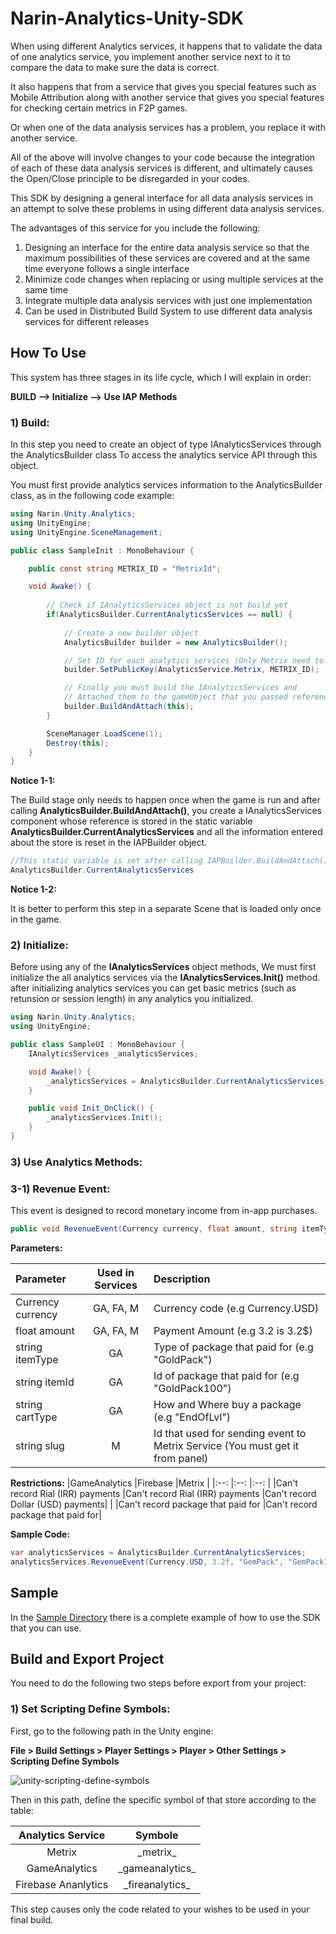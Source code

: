 # Narin-Analytics-Unity-SDK
When using different Analytics services, it happens that to validate the data of one analytics service, you implement another service next to it to compare the data to make sure the data is correct.

It also happens that from a service that gives you special features such as Mobile Attribution along with another service that gives you special features for checking certain metrics in F2P games.

Or when one of the data analysis services has a problem, you replace it with another service.

All of the above will involve changes to your code because the integration of each of these data analysis services is different, and ultimately causes the Open/Close principle to be disregarded in your codes.

This SDK by designing a general interface for all data analysis services in an attempt to solve these problems in using different data analysis services.

The advantages of this service for you include the following:

1) Designing an interface for the entire data analysis service so that the maximum possibilities of these services are covered and at the same time everyone follows a single interface
2) Minimize code changes when replacing or using multiple services at the same time
3) Integrate multiple data analysis services with just one implementation
4) Can be used in Distributed Build System to use different data analysis services for different releases

## How To Use
This system has three stages in its life cycle, which I will explain in order:

**BUILD --> Initialize --> Use IAP Methods**

### 1) Build:
In this step you need to create an object of type IAnalyticsServices through the AnalyticsBuilder class To access the analytics service API through this object.

You must first provide analytics services information to the AnalyticsBuilder class, as in the following code example:

```csharp
using Narin.Unity.Analytics;
using UnityEngine;
using UnityEngine.SceneManagement;

public class SampleInit : MonoBehaviour {

    public const string METRIX_ID = "MetrixId";

    void Awake() {
    
        // Check if IAnalyticsServices object is not build yet
        if(AnalyticsBuilder.CurrentAnalyticsServices == null) {
            
            // Create a new builder object
            AnalyticsBuilder builder = new AnalyticsBuilder();

            // Set ID for each analytics services (Only Metrix need to pass ID in code)
            builder.SetPublicKey(AnalyticsService.Metrix, METRIX_ID);

            // Finally you must build the IAnalyticsServices and 
            // Attached them to the gameObject that you passed reference as a parameter
            builder.BuildAndAttach(this);
        }

        SceneManager.LoadScene(1);
        Destroy(this);
    }
}
```
**Notice 1-1:**

The Build stage only needs to happen once when the game is run and after calling **AnalyticsBuilder.BuildAndAttach()**, you create a IAnalyticsServices component whose reference is stored in the static variable **AnalyticsBuilder.CurrentAnalyticsServices** and all the information entered about the store is reset in the IAPBuilder object.

``` csharp
//This static variable is set after calling IAPBuilder.BuildAndAttach()
AnalyticsBuilder.CurrentAnalyticsServices
```
**Notice 1-2:**

It is better to perform this step in a separate Scene that is loaded only once in the game.

### 2) Initialize:
Before using any of the **IAnalyticsServices** object methods, We must first initialize the all analytics services via the **IAnalyticsServices.Init()** method. after initializing analytics services you can get basic metrics (such as retunsion or session length) in any analytics you initialized.

```csharp
using Narin.Unity.Analytics;
using UnityEngine;

public class SampleUI : MonoBehaviour {
    IAnalyticsServices _analyticsServices;

    void Awake() {
        _analyticsServices = AnalyticsBuilder.CurrentAnalyticsServices;    
    }

    public void Init_OnClick() {
        _analyticsServices.Init();
    }
}
```
### 3) Use Analytics Methods:

### 3-1) Revenue Event:
This event is designed to record monetary income from in-app purchases.

``` csharp
public void RevenueEvent(Currency currency, float amount, string itemType, string itemId, string cartType, string slug=null);
```
**Parameters:**

|Parameter          | Used in Services  | Description |
|:--                |:--:               |:--|
|Currency currency  |GA, FA, M          |Currency code (e.g Currency.USD)                                               |
|float amount       |GA, FA, M          |Payment Amount (e.g 3.2 is 3.2$)                                               |
|string itemType    |GA                 |Type of package that paid for (e.g "GoldPack")                                 |
|string itemId      |GA                 |Id of package that paid for (e.g "GoldPack100")                                |
|string cartType    |GA                 |How and Where buy a package (e.g "EndOfLvl")                                   |
|string slug        |M                  |Id that used for sending event to Metrix Service (You must get it from panel)  |

**Restrictions:**
|GameAnalytics                      |Firebase                           |Metrix |
|:--:                               |:--:                               |:--:   |
|Can't record Rial (IRR) payments   |Can't record Rial (IRR) payments   |Can't record Dollar (USD) payments|
|                                   |Can't record package that paid for |Can't record package that paid for|

**Sample Code:**
```csharp
var analyticsServices = AnalyticsBuilder.CurrentAnalyticsServices;
analyticsServices.RevenueEvent(Currency.USD, 3.2f, "GemPack", "GemPack100", "MainMenuOnClick", "MetrixSlug");
```
## Sample
In the [Sample Directory](https://github.com/Narin-Games/Narin-Analytics-Unity-SDK/tree/master/narin-analytics-sdk_unity/Assets/NarinAnalyticsSDK/Sample) there is a complete example of how to use the SDK that you can use.

## Build and Export Project

You need to do the following two steps before export from your project:

### 1) Set Scripting Define Symbols:
First, go to the following path in the Unity engine:

**File > Build Settings > Player Settings > Player > Other Settings > Scripting Define Symbols**

![unity-scripting-define-symbols]()

Then in this path, define the specific symbol of that store according to the table:

| Analytics Service     | Symbole           |
| :--:                  | :--:              |
| Metrix                | \_metrix_         |
| GameAnalytics         | \_gameanalytics_  |
| Firebase Ananlytics   | \_fireanalytics_  |


This step causes only the code related to your wishes to be used in your final build.

